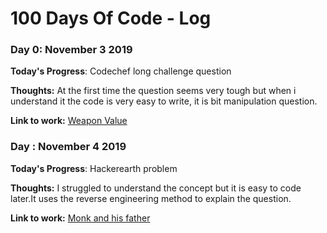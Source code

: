 # 100 Days Of Code - Log

### Day 0: November 3 2019

**Today's Progress**: Codechef long challenge question

**Thoughts:** At the first time the question seems very tough but when i understand it the code is very easy to write, it is bit manipulation question.

**Link to work:** [Weapon Value](https://www.codechef.com/NOV19B/problems/SC31/)

### Day : November 4  2019

**Today's Progress**: Hackerearth problem

**Thoughts:**  I struggled to understand the concept but it is easy to code later.It uses the reverse engineering method to explain the question.

**Link to work:** [Monk and his father](https://www.hackerearth.com/practice/basic-programming/bit-manipulation/basics-of-bit-manipulation/practice-problems/algorithm/monk-and-his-father/)
